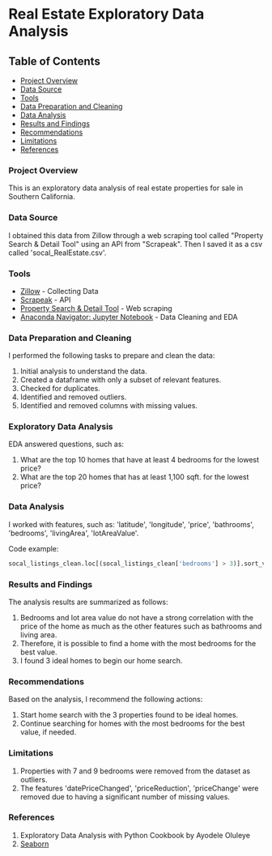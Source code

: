 # Real Estate Exploratory Data Analysis
## Table of Contents
- [Project Overview](#project-overview)
- [Data Source](#data-source)
- [Tools](#tools)
- [Data Preparation and Cleaning](#data-preparation-and-cleaning)
- [Data Analysis](#data-analysis)
- [Results and Findings](#results-and-findings)
- [Recommendations](#recommendations)
- [Limitations](#limitations)
- [References](#references)

### Project Overview
This is an exploratory data analysis of real estate properties for sale in Southern California.

### Data Source
I obtained this data from Zillow through a web scraping tool called "Property Search & Detail Tool" using an API from "Scrapeak". Then I saved it as a csv called 'socal_RealEstate.csv'.

### Tools 
- [Zillow](https://www.zillow.com/) - Collecting Data
- [Scrapeak](https://www.scrapeak.com/zillow-scraper/?ref=ariel) - API
- [Property Search & Detail Tool](https://propertysearch.streamlit.app/) - Web scraping
- [Anaconda Navigator: Jupyter Notebook](https://www.anaconda.com/download) - Data Cleaning and EDA


### Data Preparation and Cleaning
I performed the following tasks to prepare and clean the data:
1. Initial analysis to understand the data.
2. Created a dataframe with only a subset of relevant features.
3. Checked for duplicates.
4. Identified and removed outliers.
5. Identified and removed columns with missing values.

### Exploratory Data Analysis
EDA answered questions, such as:
1. What are the top 10 homes that have at least 4 bedrooms for the lowest price?
2. What are the top 20 homes that has at least 1,100 sqft. for the lowest price?

### Data Analysis
I worked with features, such as: 'latitude', 'longitude', 'price', 'bathrooms', 'bedrooms', 'livingArea', 'lotAreaValue'. 

Code example:
~~~python
socal_listings_clean.loc[(socal_listings_clean['bedrooms'] > 3)].sort_values('price').head(10)
~~~
### Results and Findings
The analysis results are summarized as follows:
1. Bedrooms and lot area value do not have a strong correlation with the price of the home as much as the other features such as bathrooms and living area. 
2. Therefore, it is possible to find a home with the most bedrooms for the best value.
3. I found 3 ideal homes to begin our home search.

### Recommendations
Based on the analysis, I recommend the following actions:
1. Start home search with the 3 properties found to be ideal homes.
2. Continue searching for homes with the most bedrooms for the best value, if needed.

### Limitations
1. Properties with 7 and 9 bedrooms were removed from the dataset as outliers.
2. The features 'datePriceChanged', 'priceReduction', 'priceChange' were removed due to having a significant number of missing values.

### References
1. Exploratory Data Analysis with Python Cookbook by Ayodele Oluleye
2. [Seaborn](https://seaborn.pydata.org/index.html)
